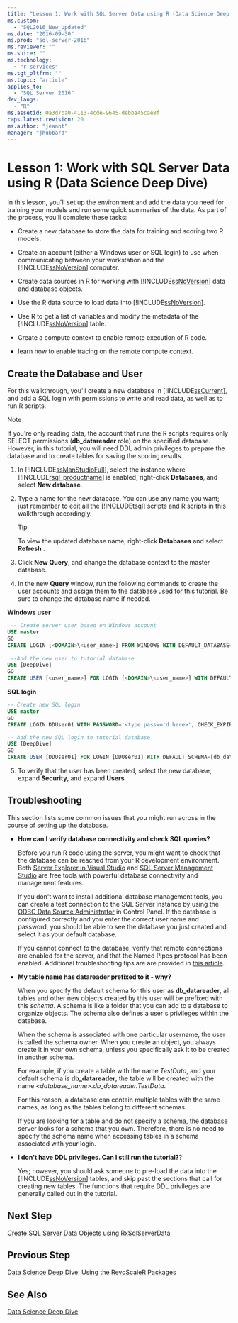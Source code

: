 ```yaml
---
title: "Lesson 1: Work with SQL Server Data using R (Data Science Deep Dive) | Microsoft Docs"
ms.custom: 
  - "SQL2016_New_Updated"
ms.date: "2016-09-30"
ms.prod: "sql-server-2016"
ms.reviewer: ""
ms.suite: ""
ms.technology: 
  - "r-services"
ms.tgt_pltfrm: ""
ms.topic: "article"
applies_to: 
  - "SQL Server 2016"
dev_langs: 
  - "R"
ms.assetid: 0a3d7ba0-4113-4cde-9645-debba45cae8f
caps.latest.revision: 20
ms.author: "jeannt"
manager: "jhubbard"
---
```

# Lesson 1: Work with SQL Server Data using R (Data Science Deep Dive)
In this lesson, you'll set up the environment and add the data you need for training your models and run some quick summaries of the data. As part of the process, you'll complete these tasks:  
  
-   Create a new database to store the data for training and scoring two R models.  
  
-   Create an account (either a Windows user or SQL login) to use when communicating between your workstation and the [!INCLUDE[ssNoVersion](../../../advanced-analytics/r-services/includes/ssnoversion-md.md)] computer.  
  
-   Create data sources in R for working with [!INCLUDE[ssNoVersion](../../../advanced-analytics/r-services/includes/ssnoversion-md.md)] data and database objects.  
  
-   Use the R data source to load data into [!INCLUDE[ssNoVersion](../../../advanced-analytics/r-services/includes/ssnoversion-md.md)].  
  
-   Use R to get a list of variables and modify the metadata of the [!INCLUDE[ssNoVersion](../../../advanced-analytics/r-services/includes/ssnoversion-md.md)] table.  
  
-   Create a compute context to enable remote execution of R code.  
  
-   learn how to enable tracing on the remote compute context.  
  
## Create the Database and User  
For this walkthrough, you'll create a new database in [!INCLUDE[ssCurrent](../../../advanced-analytics/r-services/includes/sscurrent-md.md)], and add a SQL login with permissions to write and read data, as well as to run R scripts.  
  
> [!NOTE]  
> If you're only reading data, the account that runs the R scripts requires only SELECT permissions (**db_datareader** role) on the specified database. However, in this tutorial,  you will need DDL admin privileges to prepare the database and to create tables for saving the scoring results.  
  
1.  In [!INCLUDE[ssManStudioFull](../../../advanced-analytics/r-services/includes/ssmanstudiofull-md.md)], select the instance where [!INCLUDE[rsql_productname](../../../advanced-analytics/r-services/includes/rsql-productname-md.md)] is enabled, right-click **Databases**, and select **New database**.  
  
2.  Type a name for the new database. You can use any name you want; just remember to edit all the [!INCLUDE[tsql](../../../advanced-analytics/r-services/includes/tsql-md.md)] scripts and R scripts in this walkthrough accordingly.  
  
    > [!TIP]  
    > To view the updated database name, right-click **Databases** and select **Refresh** .  
  
3.  Click **New Query**, and change the database context to  the master database.  
  
4.  In the new **Query** window, run the following commands to create the user accounts and assign them to the database used for this tutorial. Be sure to change the database name if needed.   
  
**Windows user**  
  
```SQL  
 -- Create server user based on Windows account  
USE master  
GO   
CREATE LOGIN [<DOMAIN>\<user_name>] FROM WINDOWS WITH DEFAULT_DATABASE=[DeepDive]  
  
 --Add the new user to tutorial database  
USE [DeepDive]  
GO  
CREATE USER [<user_name>] FOR LOGIN [<DOMAIN>\<user_name>] WITH DEFAULT_SCHEMA=[db_datareader]   
``` 
  
**SQL login**  
  
```SQL 
-- Create new SQL login  
USE master  
GO   
CREATE LOGIN DDUser01 WITH PASSWORD='<type password here>', CHECK_EXPIRATION=OFF, CHECK_POLICY=OFF;   

-- Add the new SQL login to tutorial database     
USE [DeepDive]  
GO 
CREATE USER [DDUser01] FOR LOGIN [DDUser01] WITH DEFAULT_SCHEMA=[db_datareader]     
```  
  
5.  To verify that the user has been created, select the new database, expand **Security**, and expand **Users**.  
  
## Troubleshooting  
This section lists some common issues that you might run across in the course of setting up the database.  
  
-   **How can I verify database connectivity and check SQL queries?**  
  
    Before you run R code using the server, you might want to check that the database can be reached from your R development environment. Both [Server Explorer in Visual Studio](https://msdn.microsoft.com/library/x603htbk.aspx) and [SQL Server Management Studio](https://msdn.microsoft.com/library/mt238290.aspx) are free tools with powerful database connectivity and management features.  
  
    If you don't want to install additional database management tools, you can create a test connection to the SQL Server instance by using the [ODBC Data Source Administrator](https://msdn.microsoft.com/library/ms714024.aspx) in Control Panel. If the database is configured correctly and you enter the correct user name and password, you should be able to see the database you just created and select it as your default database.  
  
    If you cannot connect to the database,  verify that remote connections are enabled for the server, and that the Named Pipes protocol has been enabled. Additional troubleshooting tips are are provided in [this article](http://social.technet.microsoft.com/wiki/contents/articles/2102.how-to-troubleshoot-connecting-to-the-sql-server-database-engine.aspx).  
  
-   **My table name has datareader prefixed to it - why?**  
  
    When you specify the default schema for this user as **db_datareader**, all tables and other new objects created by this user will be prefixed with this *schema*. A schema is like a folder that you can add to a database to organize objects. The schema also defines a user's privileges within the database.  
  
    When the schema is associated with one particular username, the user is called the schema owner. When you create an object, you always create it in your own schema, unless you specifically ask it to be created in another schema.  
  
    For example, if you create a table with the name *TestData*, and your default schema is **db_datareader**, the table will be created with the name *<database_name>.db_datareader.TestData*.  
  
    For this reason, a database can contain multiple tables with the same names, as long as the tables belong to different schemas.   
   
    If you are looking for a table and do  not specify a schema, the database server looks for a schema that you own. Therefore, there is no need to specify the schema name when accessing tables in a schema associated with your login.   
  
-   **I don't have DDL privileges. Can I still run the tutorial?**?  
  
    Yes; however, you should ask someone to pre-load the data into the [!INCLUDE[ssNoVersion](../../../advanced-analytics/r-services/includes/ssnoversion-md.md)] tables, and skip past the sections that call for creating new tables. The functions that require DDL privileges are generally called out in the tutorial.  
  
  
## Next Step  
[Create SQL Server Data Objects using RxSqlServerData](../Topic/Create%20SQL%20Server%20Data%20Objects%20using%20RxSqlServerData.md)  
  
## Previous Step  
[Data Science Deep Dive: Using the RevoScaleR Packages](../../../advanced-analytics/r-services/tutorials/data-science-deep-dive-using-the-revoscaler-packages.md)  
  
## See Also  
[Data Science Deep Dive](http://msdn.microsoft.com/library/mt637368(SQL.130).aspx)  
  
  
  

